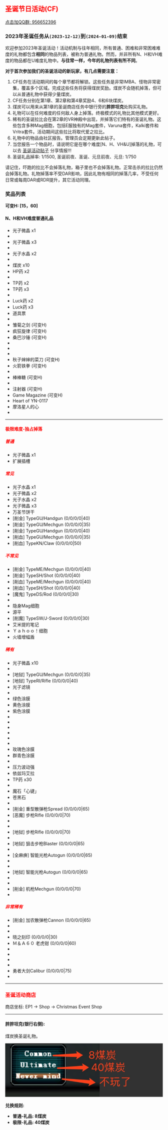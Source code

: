 ## <span style="color:red">圣诞节日活动(CF)</span>

<div>
    <a target="_blank"
       href="//shang.qq.com/wpa/qunwpa?idkey=95996b984b761d905d2d05e0ce765fa9ff720cfa9e6dbcde50fd179cd8867808">点击加QQ群: 956652396</a>
</div>

### 2023年圣诞任务从`(2023-12-12)`到`(2024-01-09)`结束

欢迎参加2023年圣诞活动！活动机制与往年相同，所有普通、困难和非常困难难度的礼物都包含**相同**的物品列表，被称为普通礼物。然而，并非所有N、H和VH难度的物品都在U难度礼物中。**与往常一样，今年的礼物列表有所不同**。

**对于首次参加我们的圣诞活动的新玩家，有几点需要注意：**

1. CF任务在活动期间的每个章节都将解锁。这些任务是非常IMBA、怪物非常密集，覆盖多个区域。完成这些任务将获得煤炭奖励。煤炭不会随机掉落，但可以从普通礼物中获得少量煤炭。
2. CF任务分别在第1章、第2章和第4章奖励4、6和6块煤炭。
3. 煤炭可以用来从第1章的圣诞商店任务中银行旁的**胖胖坦克**处购买礼物。
4. 礼物可以在任何难度的任何敌人身上掉落。终极模式的礼物比其他模式更好。
5. 稀有的圣诞拉比会在第2章的VR神殿中出现，并掉落它们特有的圣诞礼物。这些包含多种Mag细胞，包括E服独有的Mag套件，Varuna套件，Kalki套件和Vritra套件。活动期间这些拉比将取代爱之拉比。
6. 礼物中的物品由社区报告。管理员会定期更新此帖子。
7. 当您报告一个物品时，请说明它是在哪个难度\[N、H、VH&U\]掉落的礼物，可以去 [圣诞活动贴子](https://www.pioneer2.net/community/threads/ephinea-christmas-2023-event-thread.27468/) 分享情报!!!
8. 圣诞礼品掉率: 1/1500, 圣诞前夜、圣诞、元旦前夜、元旦: 1/750

请记住，吓跑的拉比不会掉落礼物，箱子里也不会掉落礼物。正常击杀的拉比仍然会掉落礼物。礼物掉落率不受DAR影响，因此礼物有相同的掉落几率，不受任何日常或每周DAR或RDR提升，其它活动同理。


### 奖品列表

**可变H: \[15，60\]**

#### N、H和VH难度普通礼品

* 光子微晶 x1
* 
* 光子微晶 x3
* 
* 光子水晶 x2
* 
* 煤炭 x10
* HP药 x2
* 
* TP药 x2
* TP药 x3
* 
* Luck药 x2
* Luck药 x3
* 道具票
* 
* 雏菊之剑 (可变H)
* 疯狂旋律 (可变H)
* 桑巴沙锤 (可变H)
* 
* 
* 
* 秋子婶婶的菜刀 (可变H)
* 火箭铁拳 (可变H)
* 
* 棒棒糖 (可变H)
* 
* 注射器 (可变H)
* Game Magazine (可变H)
* Heart of YN-0117
* 摩洛星人的心
* 

--- 

#### <span style="color:red">极限难度-独占掉落</span>

##### <span style="color:red">普通</span>

* 光子微晶 x1
* 扩展插槽

##### <span style="color:red">常见</span>

* 光子水晶 x1
* 光子微晶 x2
* 光子水晶 x2
* 光子微晶 x3
* 万圣节饼干
* \[削金\] TypeGU/Handgun (0/0/0/0\|40)
* \[削金\] TypeGU/Mechgun (0/0/0/0\|35)
* \[削金\] TypeGU/Handgun (0/0/0/0\|40)
* \[削血\] TypeGU/Mechgun (0/0/0/0\|35)
* \[削血\] TypeKN/Claw (0/0/0/0\|50)

##### <span style="color:red">不常见</span>

* \[削金\] TypeME/Mechgun (0/0/0/0\|40)
* \[削金\] TypeSH/Shot (0/0/0/0\|40)
* \[削血\] TypeME/Mechgun (0/0/0/0\|40)
* \[削血\] TypeSH/Shot (0/0/0/0\|40)
* \[魔鬼\] TypeDS/Rod (0/0/0/0|30)
* 
* 隐身Mag细胞
* 源平
* \[削魔\] TypeSW/J-Sword (0/0/0/0\|30)
* 艾米提的笔记
* Ｙａｈｏｏ！细胞
* 火墙增幅盾

##### <span style="color:red">稀有</span> 

* 光子微晶 x10
* 
* \[地狱\] TypeGU/Mechgun (0/0/0/0\|35)
* \[地狱\] TypeRI/Rifle (0/0/0/0\|40)
* 光子滤镜
* 
* 绿色涂膜
* 黄色涂膜
* 紫色涂膜
* 
* 
* 
* 
* 
* 
* 玫瑰色涂膜
* 群青色涂膜
* 
* 压力波动强
* 依兹玛艾拉
* TP药 x30
* 
* 魔石「心键」
* 苍黑石
* 
* \[削金\] 重型散弹枪Spread (0/0/0/0\|65)
* \[恶魔\] 步枪Rifle (0/0/0/0\|70)
* 
* 
* \[地狱\] 步枪Rifle (0/0/0/0\|70)
* 
* \[地狱\] 狙击步枪Blaster (0/0/0/0|65)
* 
* \[全麻痹\] 智能光枪Autogun (0/0/0/0\|65)
* 
* 
* \[地狱\] 智能光枪Autogun (0/0/0/0\|65)
* 
* 
* \[削金\] 机枪Mechgun (0/0/0/0\|70)
* 

##### <span style="color:red">非常稀有</span>

* \[削金\] 加农散弹枪Cannon (0/0/0/0\|65)
* 
* 
* 晓之刻印 (0/0/0/0\|30)
* Ｍ＆Ａ６０ 老虎钳 (0/0/0/0\|60)
* 
* 
* 
* 
* 勇者大剑Calibur (0/0/0/0|75)
* 

---

### <span style="color:red">圣诞活动商店</span>
   商店坐标: EP1 -> Shop -> Christmas Event Shop

--- 

#### 胖胖坦克(银行右侧):

   煤炭换圣诞礼物。
   
   ![煤炭兑换菜单](../static/img/coalexchange.png)

**兑换规则:**

- **普通-礼品: 8煤炭**
- **极限-礼品: 40煤炭**

